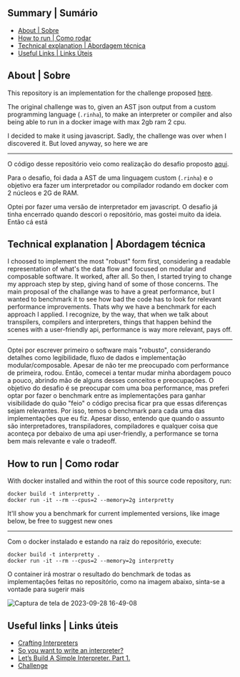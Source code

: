 ## Summary | Sumário

- [About | Sobre](#about-sobre)
- [How to run | Como rodar](#how-to-run-como-rodar)
- [Technical explanation | Abordagem técnica](#technical-explanation-abordagem-tecnica)
- [Useful Links | Links Úteis](#useful-links-links-uteis)

## About | Sobre

This repository is an implementation for the challenge proposed [here](https://github.com/aripiprazole/rinha-de-compiler/).

The original challenge was to, given an AST json output from a custom programming language (`.rinha`), to make an interpreter or compiler and also being able to run in a docker image with max 2gb ram 2 cpu.

I decided to make it using javascript. Sadly, the challenge was over when I discovered it. But loved anyway, so here we are

--------------------------------------------------------------------------------------------

O código desse repositório veio como realização do desafio proposto [aqui](https://github.com/aripiprazole/rinha-de-compiler/).

Para o desafio, foi dada a AST de uma linguagem custom (`.rinha`) e o objetivo era fazer um interpretador ou compilador rodando em docker com 2 núcleos e 2G de RAM.

Optei por fazer uma versão de interpretador em javascript. O desafio já tinha encerrado quando descori o repositório, mas gostei muito da ideia. Então cá está

## Technical explanation | Abordagem técnica

I choosed to implement the most "robust" form first, considering a readable representation of what's the data flow and focused on modular and composable software. It worked, after all. So then, I started trying to change my approach step by step, giving hand of some of those concerns. The main proposal of the challange was to have a great performance, but I wanted to benchmark it to see how bad the code has to look for relevant performance improvements. Thats why we have a benchmark for each approach I applied. I recognize, by the way, that when we talk about transpilers, compilers and interpreters, things that happen behind the scenes with a user-friendly api, performance is way more relevant, pays off.

--------------------------------------------------------------------------------------------

Optei por escrever primeiro o software mais "robusto", considerando detalhes como legibilidade, fluxo de dados e implementação modular/composable. Apesar de não ter me preocupado com performance de primeira, rodou. Então, comecei a tentar mudar minha abordagem pouco a pouco, abrindo mão de alguns desses conceitos e preocupações. O objetivo do desafio é se preocupar com uma boa performance, mas preferi optar por fazer o benchmark entre as implementações para ganhar visibilidade do quão "feio" o código precisa ficar pra que essas diferenças sejam relevantes. Por isso, temos o benchmark para cada uma das implementações que eu fiz. Apesar disso, entendo que quando o assunto são interpretadores, transpiladores, compiladores e qualquer coisa que aconteça por debaixo de uma api user-friendly, a performance se torna bem mais relevante e vale o tradeoff.

## How to run | Como rodar

With docker installed and within the root of this source code repository, run:

```
docker build -t interpretty .
docker run -it --rm --cpus=2 --memory=2g interpretty
```

It'll show you a benchmark for current implemented versions, like image below, be free to suggest new ones

--------------------------------------------------------------------------------------------

Com o docker instalado e estando na raiz do repositório, execute:

```
docker build -t interpretty .
docker run -it --rm --cpus=2 --memory=2g interpretty
```

O container irá mostrar o resultado do benchmark de todas as implementações feitas no repositório, como na imagem abaixo, sinta-se a vontade para sugerir mais

![Captura de tela de 2023-09-28 16-49-08](https://github.com/marianasmmattos/interpretty/assets/66320795/a8ef318c-6259-4ec7-969f-7f28b3b47685)


## Useful links | Links úteis

- [Crafting Interpreters](https://craftinginterpreters.com)
- [So you want to write an interpreter?](https://www.youtube.com/watch?v=LCslqgM48D4)
- [Let’s Build A Simple Interpreter. Part 1.](https://ruslanspivak.com/lsbasi-part1/)
- [Challenge](https://github.com/aripiprazole/rinha-de-compiler/)
